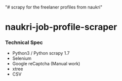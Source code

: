 "# scrapy for the freelaner profiles from naukri" 
# naukri-job-profile-scraper

### Technical Spec
- Python3 / Python scrapy 1.7
- Selenium
- Google reCaptcha (Manual work)
- xtree
- CSV 

